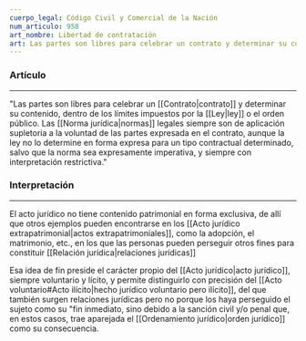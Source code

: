 ```yaml
---
cuerpo_legal: Código Civil y Comercial de la Nación
num_articulo: 958
art_nombre: Libertad de contratación
art: Las partes son libres para celebrar un contrato y determinar su contenido, dentro de los límites impuestos por la ley o el orden público. Las normas legales siempre son de aplicación supletoria a la voluntad de las partes expresada en el contrato, aunque la ley no lo determine en forma expresa para un tipo contractual determinado, salvo que la norma sea expresamente imperativa, y siempre con interpretación restrictiva.
---
```

### Artículo
---
"Las partes son libres para celebrar un [[Contrato|contrato]] y determinar su contenido, dentro de los límites impuestos por la [[Ley|ley]] o el orden público. Las [[Norma jurídica|normas]] legales siempre son de aplicación supletoria a la voluntad de las partes expresada en el contrato, aunque la ley no lo determine en forma expresa para un tipo contractual determinado, salvo que la norma sea expresamente imperativa, y siempre con interpretación restrictiva."

### Interpretación
---
El acto jurídico no tiene contenido patrimonial en forma exclusiva, de allí que otros ejemplos pueden encontrarse en los [[Acto jurídico extrapatrimonial|actos extrapatrimoniales]], como la adopción, el matrimonio, etc., en los que las personas pueden perseguir otros fines para constituir [[Relación jurídica|relaciones jurídicas]]

Esa idea de fin preside el carácter propio del [[Acto jurídico|acto jurídico]], siempre voluntario y lícito, y permite distinguirlo con precisión del [[Acto voluntario#Acto ilícito|hecho jurídico voluntario pero ilícito]], del que también surgen relaciones jurídicas pero no porque los haya perseguido el sujeto como su "fin inmediato, sino debido a la sanción civil y/o penal que, en estos casos, trae aparejada el [[Ordenamiento jurídico|orden jurídico]] como su consecuencia.